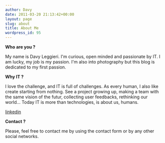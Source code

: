 ```yaml
---
author: Davy
date: 2011-03-20 21:13:42+00:00
layout: page
slug: about
title: About Me
wordpress_id: 95
---
```


**Who are you ?**

My name is Davy Leggieri. I'm curious, open minded and passionate by IT. I am lucky, my job is my passion. I'm also into photography but this blog is dedicated to my first passion.

**Why IT ?**

I love the challenge, and IT is full of challenges. As every human, I also like create starting from nothing. See a project growing up, making a team with the same vision of the futur, collecting user feedbacks, rethinking our world... Today IT is more than technologies, is about us, humans.

[linkedin](http://www.linkedin.com/in/davyleggieri)

**Contact ?**

Please, feel free to contact me by using the contact form or by any other social networks.

